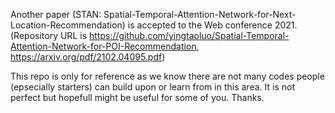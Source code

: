 Another paper (STAN: Spatial-Temporal-Attention-Network-for-Next-Location-Recommendation) is accepted to the Web conference 2021. (Repository URL is https://github.com/yingtaoluo/Spatial-Temporal-Attention-Network-for-POI-Recommendation, https://arxiv.org/pdf/2102.04095.pdf)  

This repo is only for reference as we know there are not many codes people (epsecially starters) can build upon or learn from in this area. It is not perfect but hopefull might be useful for some of you. Thanks.
